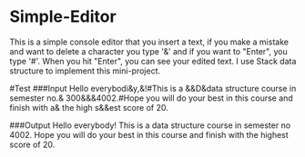 # Simple-Editor
This is a simple console editor that you insert a text, if you make a mistake and want to delete a character you type '&' and if you want to "Enter", you type '#'. When you hit "Enter", you can see your edited text.
I use Stack data structure to implement this mini-project.

#Test
###Input
Hello everybodi&y,&!#This is a &&D&data structure course in semester no.& 300&&&4002.#Hope you will do your best in this course and finish with a& the high s&&est score of 20.


###Output
Hello everybody!
This is a data structure course in semester no 4002.
Hope you will do your best in this course and finish with the highest score of 20.
